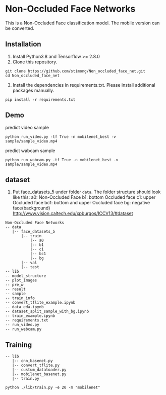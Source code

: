 # Non-Occluded Face Networks

This is a Non-Occluded Face classification model. The mobile version can be converted.

## Installation
1. Install Python3.8 and Tensorflow >= 2.8.0
2. Clone this repository.
```
git clone https://github.com/stimong/Non_occluded_face_net.git
cd Non_occluded_face_net
```
3. Install the dependencies in requirements.txt. Please install additional packages manually.
```
pip install -r requirements.txt
```

## Demo
predict video sample
```
python run_video.py -tf True -n mobilenet_best -v sample/sample_video.mp4
```

predict wabcam sample
```
python run_wabcam.py -tf True -n mobilenet_best -v sample/sample_video.mp4
```

## dataset

1. Put face_datasets_5 under folder `data`. The folder structure should look like this:
a0: Non-Occluded Face
b1: bottom Occluded face
c1: upper Occluded face
bc1: bottom and upper Occluded face
bg: negative face(background)
http://www.vision.caltech.edu/xpburgos/ICCV13/#dataset
````
Non-Occluded Face Networks
-- data
   |-- face_datasets_5
       |-- train
           |-- a0   
           |-- b1  
           |-- c1   
           |-- bc1 
           |-- bg             
       |-- val
       |-- test
-- lib
-- model_structure
-- plot_images
-- pre_w
-- result
-- sample
-- train_info
-- convert_tflite_example.ipynb
-- data_eda.ipynb
-- dataset_split_sample_with_bg.ipynb
-- train_example.ipynb
-- requirements.txt
-- run_video.py
-- run_webcam.py
````

## Training
````
-- lib
   |-- cnn_basenet.py
   |-- convert_tflite.py
   |-- custum_dataloader.py
   |-- mobilenet_basenet.py
   |-- train.py
````
```
python ./lib/train.py -e 20 -m "mobilenet"

```